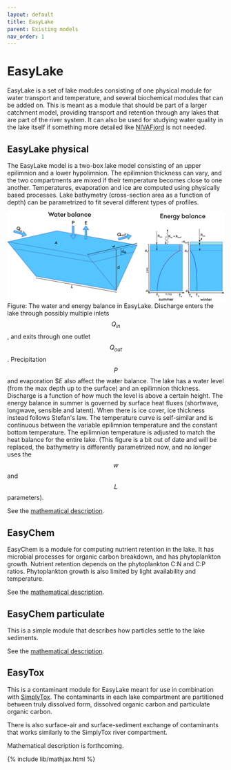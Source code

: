 ```yaml
---
layout: default
title: EasyLake
parent: Existing models
nav_order: 1
---
```


# EasyLake

EasyLake is a set of lake modules consisting of one physical module for water transport and temperature, and several biochemical modules that can be added on. This is meant as a module that should be part of a larger catchment model, providing transport and retention through any lakes that are part of the river system. It can also be used for studying water quality in the lake itself if something more detailed like [NIVAFjord](nivafjord.html) is not needed.

## EasyLake physical

The EasyLake model is a two-box lake model consisting of an upper epilimnion and a lower hypolimnion. The epilimnion thickness can vary, and the two compartments are mixed if their temperature becomes close to one another. Temperatures, evaporation and ice are computed using physically based processes. Lake bathymetry (cross-section area as a function of depth) can be parametrized to fit several different types of profiles.

![EasyLake](../img/EasyLake.png)
Figure: The water and energy balance in EasyLake. Discharge enters the lake through possibly multiple inlets $$Q_{in}$$, and exits through one outlet $$Q_{out}$$. Precipitation $$P$$ and evaporation $$E$ also affect the water balance. The lake has a water level (from the max depth up to the surface) and an epilimnion thickness. Discharge is a function of how much the level is above a certain height. The energy balance in summer is governed by surface heat fluxes (shortwave, longwave, sensible and latent). When there is ice cover, ice thickness instead follows Stefan's law. The temperature curve is self-similar and is continuous between the variable epilimnion temperature and the constant bottom temperature. The epilimnion temperature is adjusted to match the heat balance for the entire lake. (This figure is a bit out of date and will be replaced, the bathymetry is differently parametrized now, and no longer uses the $$w$$ and $$L$$ parameters).

See the [mathematical description](autogen/easylake.html).

## EasyChem

EasyChem is a module for computing nutrient retention in the lake. It has microbial processes for organic carbon breakdown, and has phytoplankton growth. Nutrient retention depends on the phytoplankton C:N and C:P ratios. Phytoplankton growth is also limited by light availability and temperature.

See the [mathematical description](autogen/easylake.html#easychem).

## EasyChem particulate

This is a simple module that describes how particles settle to the lake sediments.

See the [mathematical description](autogen/easylake.html#easychem-particulate).

## EasyTox

This is a contaminant module for EasyLake meant for use in combination with [SimplyTox](simply.html#simplytox). The contaminants in each lake compartment are partitioned between truly dissolved form, dissolved organic carbon and particulate organic carbon.

There is also surface-air and surface-sediment exchange of contaminants that works similarly to the SimplyTox river compartment.

Mathematical description is forthcoming.

{% include lib/mathjax.html %}